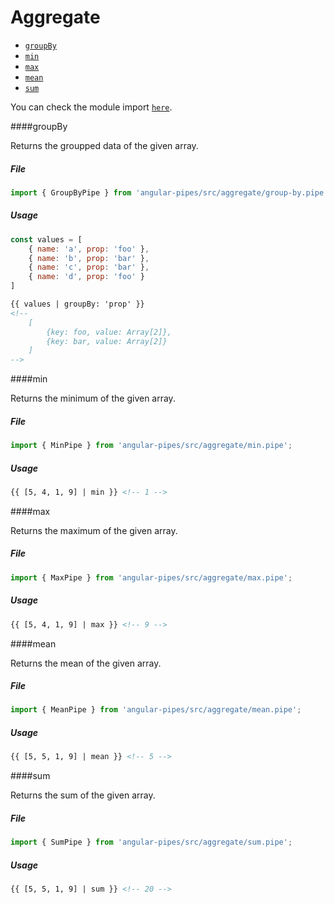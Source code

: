 # Aggregate

* [`groupBy`](#groupby)
* [`min`](#min)
* [`max`](#max)
* [`mean`](#mean)
* [`sum`](#sum)

You can check the module import [`here`](./modules.md).

####groupBy

Returns the groupped data of the given array.

##### File

```typescript
import { GroupByPipe } from 'angular-pipes/src/aggregate/group-by.pipe';
```

##### Usage

```javascript
const values = [
    { name: 'a', prop: 'foo' },
    { name: 'b', prop: 'bar' },
    { name: 'c', prop: 'bar' },
    { name: 'd', prop: 'foo' }
]
```

```html
{{ values | groupBy: 'prop' }}
<!--
	[
		{key: foo, value: Array[2]},
		{key: bar, value: Array[2]}
	]
-->
```


####min

Returns the minimum of the given array.

##### File

```typescript
import { MinPipe } from 'angular-pipes/src/aggregate/min.pipe';
```

##### Usage

```html
{{ [5, 4, 1, 9] | min }} <!-- 1 -->
```


####max

Returns the maximum of the given array.

##### File

```typescript
import { MaxPipe } from 'angular-pipes/src/aggregate/max.pipe';
```

##### Usage

```html
{{ [5, 4, 1, 9] | max }} <!-- 9 -->
```


####mean

Returns the mean of the given array.

##### File

```typescript
import { MeanPipe } from 'angular-pipes/src/aggregate/mean.pipe';
```

##### Usage

```html
{{ [5, 5, 1, 9] | mean }} <!-- 5 -->
```

####sum

Returns the sum of the given array.

##### File

```typescript
import { SumPipe } from 'angular-pipes/src/aggregate/sum.pipe';
```

##### Usage

```html
{{ [5, 5, 1, 9] | sum }} <!-- 20 -->
```